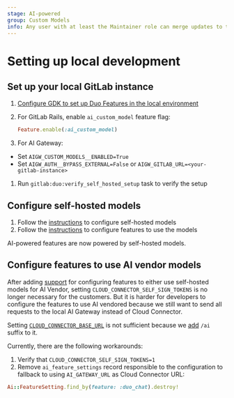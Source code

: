```yaml
---
stage: AI-powered
group: Custom Models
info: Any user with at least the Maintainer role can merge updates to this content. For details, see https://docs.gitlab.com/ee/development/development_processes.html#development-guidelines-review.
---
```


# Setting up local development

## Set up your local GitLab instance

1. [Configure GDK to set up Duo Features in the local environment](../ai_features/index.md)
1. For GitLab Rails, enable `ai_custom_model` feature flag:

   ```ruby
   Feature.enable(:ai_custom_model)
   ```

1. For AI Gateway:

- Set `AIGW_CUSTOM_MODELS__ENABLED=True`
- Set `AIGW_AUTH__BYPASS_EXTERNAL=False` or `AIGW_GITLAB_URL=<your-gitlab-instance>`

1. Run `gitlab:duo:verify_self_hosted_setup` task to verify the setup

## Configure self-hosted models

1. Follow the [instructions](../../administration/self_hosted_models/configure_duo_features.md#configure-the-self-hosted-model) to configure self-hosted models
1. Follow the [instructions](../../administration/self_hosted_models/configure_duo_features.md#configure-the-features-to-your-models) to configure features to use the models

AI-powered features are now powered by self-hosted models.

## Configure features to use AI vendor models

After adding [support](https://gitlab.com/gitlab-org/gitlab/-/merge_requests/164924) for configuring features to either use self-hosted models for AI Vendor, setting `CLOUD_CONNECTOR_SELF_SIGN_TOKENS` is no longer necessary for the customers. But it is harder for developers to configure the features to use AI vendored because we still want to send all requests to the local AI Gateway instead of Cloud Connector.

Setting [`CLOUD_CONNECTOR_BASE_URL`](https://gitlab.com/gitlab-org/gitlab/-/blob/1452de8cde035bb5eba53ba2a2903c28fc237455/config/initializers/1_settings.rb#L1028) is not sufficient because we [add](https://gitlab.com/gitlab-org/gitlab/-/blob/1452de8cde035bb5eba53ba2a2903c28fc237455/ee/lib/gitlab/ai_gateway.rb#L14) `/ai` suffix to it.

Currently, there are the following workarounds:

1. Verify that `CLOUD_CONNECTOR_SELF_SIGN_TOKENS=1`
1. Remove `ai_feature_settings` record responsible to the configuration to fallback to using `AI_GATEWAY_URL` as Cloud Connector URL:

```ruby
Ai::FeatureSetting.find_by(feature: :duo_chat).destroy!
```
